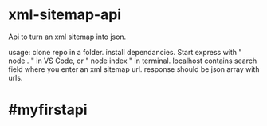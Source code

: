 # xml-sitemap-api

Api to turn an xml sitemap into json. 

usage:
clone repo in a folder.
install dependancies.
Start express with " node . " in VS Code, or " node index " in terminal.
localhost contains search field where you enter an xml sitemap url.
response should be json array with urls.

# #myfirstapi

